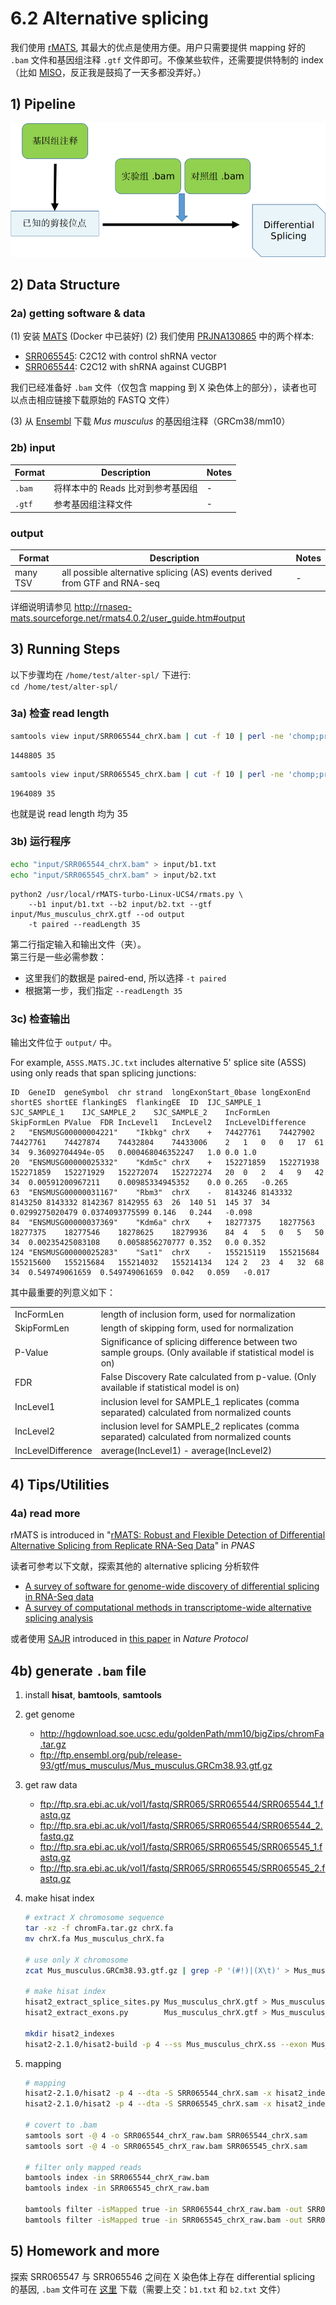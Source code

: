 # 6.2 Alternative splicing

我们使用 [rMATS](http://rnaseq-mats.sourceforge.net/rmats4.0.2/user_guide.htm), 其最大的优点是使用方便。用户只需要提供 mapping 好的 `.bam` 文件和基因组注释 `.gtf` 文件即可。不像某些软件，还需要提供特制的 index（比如 [MISO](http://genes.mit.edu/burgelab/miso/)，反正我是鼓捣了一天多都没弄好。）

## 1) Pipeline

![](../.gitbook/assets/AS-pipeline.png)

## 2) Data Structure

### 2a) getting software & data

(1) 安装 [MATS](http://rnaseq-mats.sourceforge.net/rmats4.0.2/index.html) (Docker 中已装好)
(2) 我们使用 [PRJNA130865](https://www.ncbi.nlm.nih.gov/bioproject/PRJNA130865) 中的两个样本: 
   - [SRR065545](https://www.ebi.ac.uk/ena/data/view/SRR065545): C2C12 with control shRNA vector
   - [SRR065544](https://www.ebi.ac.uk/ena/data/view/SRR065544): C2C12 with shRNA against CUGBP1  
   
   我们已经准备好 `.bam` 文件（仅包含 mapping 到 X 染色体上的部分），读者也可以点击相应链接下载原始的 FASTQ 文件） 
   
(3) 从 [Ensembl](ftp://ftp.ensembl.org/pub/release-93/gtf/mus_musculus/Mus_musculus.GRCm38.93.gtf.gz) 下载  _Mus musculus_ 的基因组注释（GRCm38/mm10）


### 2b) input

| Format | Description          | Notes |
|--------|----------------------|-------|
| `.bam` | 将样本中的 Reads 比对到参考基因组 | -     |
| `.gtf` | 参考基因组注释文件            | -     |


### output

| Format   | Description                                                            | Notes |
|----------|------------------------------------------------------------------------|-------|
| many TSV | all possible alternative splicing (AS) events derived from GTF and RNA-seq | -     |

详细说明请参见 <http://rnaseq-mats.sourceforge.net/rmats4.0.2/user_guide.htm#output>

## 3) Running Steps

以下步骤均在 `/home/test/alter-spl/` 下进行:  
`cd /home/test/alter-spl/`

### 3a) 检查 read length

```bash
samtools view input/SRR065544_chrX.bam | cut -f 10 | perl -ne 'chomp;print length($_) . "\n"' | sort | uniq -c
```

```
1448805 35
```

```bash
samtools view input/SRR065545_chrX.bam | cut -f 10 | perl -ne 'chomp;print length($_) . "\n"' | sort | uniq -c
```

```
1964089 35
```

也就是说 read length 均为 35

### 3b) 运行程序

```bash
echo "input/SRR065544_chrX.bam" > input/b1.txt
echo "input/SRR065545_chrX.bam" > input/b2.txt
```

```
python2 /usr/local/rMATS-turbo-Linux-UCS4/rmats.py \
    --b1 input/b1.txt --b2 input/b2.txt --gtf input/Mus_musculus_chrX.gtf --od output 
    -t paired --readLength 35
```
   
第二行指定输入和输出文件（夹）。  
第三行是一些必需参数：
  - 这里我们的数据是 paired-end, 所以选择 `-t paired`
  - 根据第一步，我们指定 `--readLength 35`

### 3c) 检查输出

输出文件位于 `output/` 中。

For example, `A5SS.MATS.JC.txt` includes alternative 5' splice site (A5SS) using only reads that span splicing junctions:

```
ID	GeneID	geneSymbol	chr	strand	longExonStart_0base	longExonEnd	shortES	shortEE	flankingES	flankingEE	ID	IJC_SAMPLE_1	SJC_SAMPLE_1	IJC_SAMPLE_2	SJC_SAMPLE_2	IncFormLen	SkipFormLen	PValue	FDR	IncLevel1	IncLevel2	IncLevelDifference
2	"ENSMUSG00000004221"	"Ikbkg"	chrX	+	74427761	74427902	74427761	74427874	74432804	74433006	2	1	0	0	17	61	34	9.36092704494e-05	0.000468046352247	1.0	0.0	1.0
20	"ENSMUSG00000025332"	"Kdm5c"	chrX	+	152271859	152271938	152271859	152271929	152272074	152272274	20	0	2	4	9	42	34	0.00591200967211	0.00985334945352	0.0	0.265	-0.265
63	"ENSMUSG00000031167"	"Rbm3"	chrX	-	8143246	8143332	8143250	8143332	8142367	8142955	63	26	140	51	145	37	34	0.0299275020479	0.0374093775599	0.146	0.244	-0.098
84	"ENSMUSG00000037369"	"Kdm6a"	chrX	+	18277375	18277563	18277375	18277546	18278625	18279936	84	4	5	0	5	50	34	0.00235425083108	0.0058856270777	0.352	0.0	0.352
124	"ENSMUSG00000025283"	"Sat1"	chrX	-	155215119	155215684	155215600	155215684	155214032	155214134	124	2	23	4	32	68	34	0.549749061659	0.549749061659	0.042	0.059	-0.017
```

其中最重要的列意义如下：

|                    |                                                                                                            |
|--------------------|------------------------------------------------------------------------------------------------------------|
| IncFormLen         | length of inclusion form, used for normalization                                                           |
| SkipFormLen        | length of skipping form, used for normalization                                                            |
| P-Value            | Significance of splicing difference between two sample groups. (Only available if statistical model is on) |
| FDR                | False Discovery Rate calculated from p-value. (Only available if statistical model is on)                  |
| IncLevel1          | inclusion level for SAMPLE_1 replicates (comma separated) calculated from normalized counts                |
| IncLevel2          | inclusion level for SAMPLE_2 replicates (comma separated) calculated from normalized counts                |
| IncLevelDifference | average(IncLevel1) - average(IncLevel2)                                                                    |



## 4) Tips/Utilities

### 4a) read more

rMATS is introduced in "[rMATS: Robust and Flexible Detection of Differential Alternative Splicing from Replicate RNA-Seq Data](http://dx.doi.org/10.1073/pnas.1419161111)" in _PNAS_

读者可参考以下文献，探索其他的 alternative splicing 分析软件

- [A survey of software for genome-wide discovery of differential splicing in RNA-Seq data](https://www.ncbi.nlm.nih.gov/pmc/articles/PMC3903050/)
- [A survey of computational methods in transcriptome-wide alternative splicing analysis](https://www.ncbi.nlm.nih.gov/pmc/articles/PMC5203768/)

或者使用 [SAJR](http://storage.bioinf.fbb.msu.ru/~mazin/) introduced in [this paper](https://www.nature.com/protocolexchange/protocols/6093/) in _Nature Protocol_

## 4b) generate `.bam` file

1. install **hisat**, **bamtools**, **samtools**
1. get genome
   - <http://hgdownload.soe.ucsc.edu/goldenPath/mm10/bigZips/chromFa.tar.gz>
   - <ftp://ftp.ensembl.org/pub/release-93/gtf/mus_musculus/Mus_musculus.GRCm38.93.gtf.gz>
1. get raw data
   - <ftp://ftp.sra.ebi.ac.uk/vol1/fastq/SRR065/SRR065544/SRR065544_1.fastq.gz>
   - <ftp://ftp.sra.ebi.ac.uk/vol1/fastq/SRR065/SRR065544/SRR065544_2.fastq.gz>
   - <ftp://ftp.sra.ebi.ac.uk/vol1/fastq/SRR065/SRR065545/SRR065545_1.fastq.gz>
   - <ftp://ftp.sra.ebi.ac.uk/vol1/fastq/SRR065/SRR065545/SRR065545_2.fastq.gz>
1. make hisat index

   ```bash
   # extract X chromosome sequence
   tar -xz -f chromFa.tar.gz chrX.fa
   mv chrX.fa Mus_musculus_chrX.fa
   
   # use only X chromosome
   zcat Mus_musculus.GRCm38.93.gtf.gz | grep -P '(#!)|(X\t)' > Mus_musculus_chrX.gtf
   
   # make hisat index
   hisat2_extract_splice_sites.py Mus_musculus_chrX.gtf > Mus_musculus_chrX.ss
   hisat2_extract_exons.py        Mus_musculus_chrX.gtf > Mus_musculus_chrX.exon
   
   mkdir hisat2_indexes
   hisat2-2.1.0/hisat2-build -p 4 --ss Mus_musculus_chrX.ss --exon Mus_musculus_chrX.exon Mus_musculus_chrX.fa hisat2_indexes/Mus_musculus_chrX
   ```

1. mapping

   ```bash
   # mapping
   hisat2-2.1.0/hisat2 -p 4 --dta -S SRR065544_chrX.sam -x hisat2_indexes/Mus_musculus_chrX -1 SRR065544_1.fastq.gz -2 SRR065544_2.fastq.gz
   hisat2-2.1.0/hisat2 -p 4 --dta -S SRR065545_chrX.sam -x hisat2_indexes/Mus_musculus_chrX -1 SRR065545_1.fastq.gz -2 SRR065545_2.fastq.gz
   
   # covert to .bam
   samtools sort -@ 4 -o SRR065544_chrX_raw.bam SRR065544_chrX.sam
   samtools sort -@ 4 -o SRR065545_chrX_raw.bam SRR065545_chrX.sam
   
   # filter only mapped reads
   bamtools index -in SRR065544_chrX_raw.bam
   bamtools index -in SRR065545_chrX_raw.bam
   
   bamtools filter -isMapped true -in SRR065544_chrX_raw.bam -out SRR065544_chrX.bam
   bamtools filter -isMapped true -in SRR065545_chrX_raw.bam -out SRR065545_chrX.bam
   ```

## 5) Homework and more

探索 SRR065547 与 SRR065546 之间在 X 染色体上存在 differential splicing 的基因, `.bam` 文件可在 [这里](https://github.com/dongzhuoer/lulab-teaching_book-data/tree/master/alter-spl) 下载（需要上交：`b1.txt` 和 `b2.txt` 文件）




